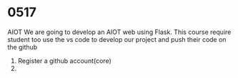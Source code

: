 # 0517
AIOT 
<Project Goal>We are going to develop an AIOT web using Flask. 
This course require student too use the vs code to develop our project and push their code on the github
  1. Register a github account(core)
  2. 

